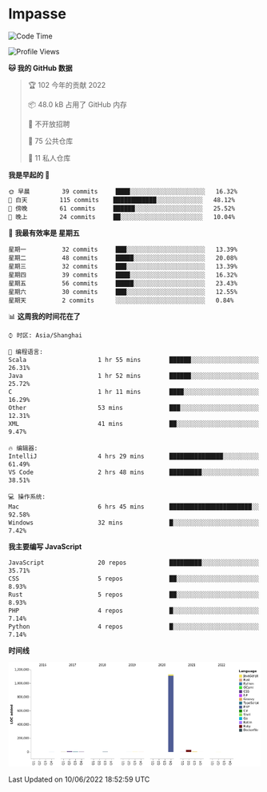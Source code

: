 # Impasse

<!--START_SECTION:waka-->
![Code Time](http://img.shields.io/badge/Code%20Time-0%20secs-blue)

![Profile Views](http://img.shields.io/badge/%E4%B8%AA%E4%BA%BA%E5%B0%81%E9%9D%A2%E8%A7%82%E7%9C%8B%E6%AC%A1%E6%95%B0-0-blue)

**🐱 我的 GitHub 数据** 

> 🏆 102 今年的贡献 2022
 > 
> 📦 48.0 kB 占用了 GitHub 内存 
 > 
> 🚫 不开放招聘
 > 
> 📜 75 公共仓库 
 > 
> 🔑 11 私人仓库  
 > 
**我是早起的 🐤** 

```text
🌞 早晨         39 commits     ████░░░░░░░░░░░░░░░░░░░░░   16.32% 
🌆 白天         115 commits    ████████████░░░░░░░░░░░░░   48.12% 
🌃 傍晚         61 commits     ██████░░░░░░░░░░░░░░░░░░░   25.52% 
🌙 晚上         24 commits     ██░░░░░░░░░░░░░░░░░░░░░░░   10.04%

```
📅 **我最有效率是 星期五** 

```text
星期一          32 commits     ███░░░░░░░░░░░░░░░░░░░░░░   13.39% 
星期二          48 commits     █████░░░░░░░░░░░░░░░░░░░░   20.08% 
星期三          32 commits     ███░░░░░░░░░░░░░░░░░░░░░░   13.39% 
星期四          39 commits     ████░░░░░░░░░░░░░░░░░░░░░   16.32% 
星期五          56 commits     █████░░░░░░░░░░░░░░░░░░░░   23.43% 
星期六          30 commits     ███░░░░░░░░░░░░░░░░░░░░░░   12.55% 
星期天          2 commits      ░░░░░░░░░░░░░░░░░░░░░░░░░   0.84%

```


📊 **这周我的时间花在了** 

```text
⌚︎ 时区: Asia/Shanghai

💬 编程语言: 
Scala                    1 hr 55 mins        ██████░░░░░░░░░░░░░░░░░░░   26.31% 
Java                     1 hr 52 mins        ██████░░░░░░░░░░░░░░░░░░░   25.72% 
C                        1 hr 11 mins        ████░░░░░░░░░░░░░░░░░░░░░   16.29% 
Other                    53 mins             ███░░░░░░░░░░░░░░░░░░░░░░   12.31% 
XML                      41 mins             ██░░░░░░░░░░░░░░░░░░░░░░░   9.47%

🔥 编辑器: 
IntelliJ                 4 hrs 29 mins       ███████████████░░░░░░░░░░   61.49% 
VS Code                  2 hrs 48 mins       █████████░░░░░░░░░░░░░░░░   38.51%

💻 操作系统: 
Mac                      6 hrs 45 mins       ███████████████████████░░   92.58% 
Windows                  32 mins             █░░░░░░░░░░░░░░░░░░░░░░░░   7.42%

```

**我主要编写 JavaScript** 

```text
JavaScript               20 repos            █████████░░░░░░░░░░░░░░░░   35.71% 
CSS                      5 repos             ██░░░░░░░░░░░░░░░░░░░░░░░   8.93% 
Rust                     5 repos             ██░░░░░░░░░░░░░░░░░░░░░░░   8.93% 
PHP                      4 repos             █░░░░░░░░░░░░░░░░░░░░░░░░   7.14% 
Python                   4 repos             █░░░░░░░░░░░░░░░░░░░░░░░░   7.14%

```


**时间线**

![Chart not found](https://raw.githubusercontent.com/impasse/impasse/master/charts/bar_graph.png) 


 Last Updated on 10/06/2022 18:52:59 UTC
<!--END_SECTION:waka-->
